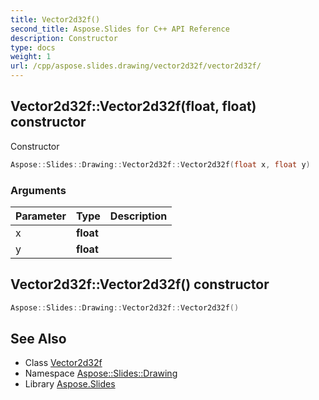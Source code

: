 ```yaml
---
title: Vector2d32f()
second_title: Aspose.Slides for C++ API Reference
description: Constructor
type: docs
weight: 1
url: /cpp/aspose.slides.drawing/vector2d32f/vector2d32f/
---
```

## Vector2d32f::Vector2d32f(float, float) constructor


Constructor

```cpp
Aspose::Slides::Drawing::Vector2d32f::Vector2d32f(float x, float y)
```


### Arguments

| Parameter | Type | Description |
| --- | --- | --- |
| x | **float** |  |
| y | **float** |  |

## Vector2d32f::Vector2d32f() constructor




```cpp
Aspose::Slides::Drawing::Vector2d32f::Vector2d32f()
```

## See Also

* Class [Vector2d32f](./)
* Namespace [Aspose::Slides::Drawing](../)
* Library [Aspose.Slides](../../)